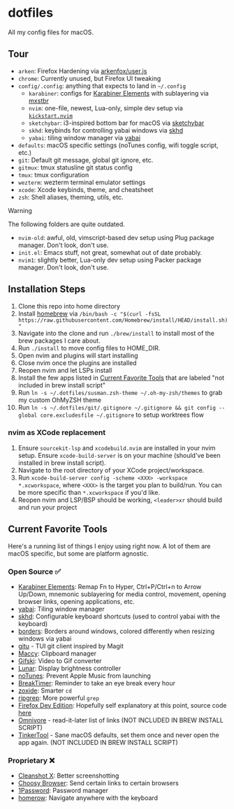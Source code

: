 # dotfiles
All my config files for macOS.

## Tour
- `arken`: Firefox Hardening via [arkenfox/user.js](https://github.com/arkenfox/user.js)
- `chrome`: Currently unused, but Firefox UI tweaking
- `config/.config`: anything that expects to land in `~/.config`
    - `karabiner`: configs for [Karabiner Elements](https://github.com/pqrs-org/Karabiner-Elements) with sublayering via [mxstbr](https://github.com/mxstbr/karabiner)
    - `nvim`: one-file, newest, Lua-only, simple dev setup via [`kickstart.nvim`](https://github.com/nvim-lua/kickstart.nvim)
    - `sketchybar`: i3-inspired bottom bar for macOS via [sketchybar](https://github.com/FelixKratz/SketchyBar)
    - `skhd`: keybinds for controlling yabai windows via [skhd](https://github.com/koekeishiya/skhd)
    - `yabai`: tiling window manager via [yabai](https://github.com/koekeishiya/yabai)
- `defaults`: macOS specific settings (noTunes config, wifi toggle script, etc.)
- `git`: Default git message, global git ignore, etc.
- `gitmux`: tmux statusline git status config
- `tmux`: tmux configuration
- `wezterm`: wezterm terminal emulator settings
- `xcode`: Xcode keybinds, theme, and cheatsheet
- `zsh`: Shell aliases, theming, utils, etc.

> [!WARNING]
> The following folders are quite outdated.
- `nvim-old`: awful, old, vimscript-based dev setup using Plug package manager. Don't look, don't use.
- `init.el`: Emacs stuff, not great, somewhat out of date probably.
- `nvim1`: slightly better, Lua-only dev setup using Packer package manager. Don't look, don't use.

## Installation Steps
1. Clone this repo into home directory
2. Install [homebrew](https://brew.sh/) via `/bin/bash -c "$(curl -fsSL https://raw.githubusercontent.com/Homebrew/install/HEAD/install.sh)"`
3. Navigate into the clone and run `./brew/install` to install most of the brew packages I care about.
4. Run `./install` to move config files to HOME_DIR.
5. Open nvim and plugins will start installing
6. Close nvim once the plugins are installed
7. Reopen nvim and let LSPs install
8. Install the few apps listed in [Current Favorite Tools](#current-favorite-tools) that are labeled "not included in brew install script"
9. Run `ln -s ~/.dotfiles/susman.zsh-theme ~/.oh-my-zsh/themes` to grab my custom OhMyZSH theme
10. Run `ln -s ~/.dotfiles/git/.gitignore ~/.gitignore && git config --global core.excludesfile ~/.gitignore` to setup worktrees flow

### nvim as XCode replacement
1. Ensure `sourcekit-lsp` and `xcodebuild.nvim` are installed in your nvim setup. Ensure `xcode-build-server` is on your machine (should've been installed in brew install script).
2. Navigate to the root directory of your XCode project/workspace.
3. Run `xcode-build-server config -scheme <XXX> -workspace *.xcworkspace`, where `<XXX>` is the target you plan to build/run. You can be more specific than `*.xcworkspace` if you'd like.
4. Reopen nvim and LSP/BSP should be working, `<leader>xr` should build and run your project

## Current Favorite Tools

Here's a running list of things I enjoy using right now. A lot of them are macOS specific, but some are platform agnostic.

### Open Source ✅
- [Karabiner Elements](https://github.com/pqrs-org/Karabiner-Elements): Remap Fn to Hyper, Ctrl+P/Ctrl+n to Arrow Up/Down, mnemonic sublayering for media control, movement, opening browser links, opening applications, etc.
- [yabai](https://github.com/koekeishiya/yabai): Tiling window manager
- [skhd](https://github.com/koekeishiya/skhd): Configurable keyboard shortcuts (used to control yabai with the keyboard)
- [borders](https://github.com/FelixKratz/JankyBorders): Borders around windows, colored differently when resizing windows via yabai
- [gitu](https://github.com/altsem/gitu) - TUI git client inspired by Magit
- [Maccy](https://github.com/p0deje/Maccy): Clipboard manager
- [Gifski](https://github.com/sindresorhus/Gifski): Video to Gif converter
- [Lunar](https://github.com/alin23/Lunar): Display brightness controller
- [noTunes](https://github.com/tombonez/noTunes): Prevent Apple Music from launching
- [BreakTimer](https://github.com/tom-james-watson/breaktimer-app): Reminder to take an eye break every hour
- [zoxide](https://github.com/ajeetdsouza/zoxide): Smarter `cd`
- [ripgrep](https://github.com/BurntSushi/eipgrep): More powerful `grep`
- [Firefox Dev Edition](https://www.mozilla.org/en-US/firefox/developer/): Hopefully self explanatory at this point, source code [here](https://hg.mozilla.org/mozilla-central/)
- [Omnivore](https://github.com/omnivore-app/omnivore) - read-it-later list of links (NOT INCLUDED IN BREW INSTALL SCRIPT)
- [TinkerTool](https://www.bresink.com/osx/0TinkerTool/download.php) - Sane macOS defaults, set them once and never open the app again. (NOT INCLUDED IN BREW INSTALL SCRIPT)

### Proprietary ❌
- [Cleanshot X](https://cleanshot.com/): Better screenshotting
- [Choosy Browser](https://choosy.app/): Send certain links to certain browsers
- [1Password](https://1password.com/): Password manager
- [homerow](https://homerow.app): Navigate anywhere with the keyboard

